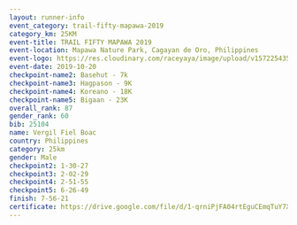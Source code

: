 ```yaml
---
layout: runner-info 
event_category: trail-fifty-mapawa-2019 
category_km: 25KM 
event-title: TRAIL FIFTY MAPAWA 2019  
event-location: Mapawa Nature Park, Cagayan de Oro, Philippines 
event-logo: https://res.cloudinary.com/raceyaya/image/upload/v1572254355/logo/trail-fifty-mapawa_fizjmb.jpg 
event-date: 2019-10-20 
checkpoint-name2: Basehut - 7k 
checkpoint-name3: Hagpason - 9K 
checkpoint-name4: Koreano - 18K 
checkpoint-name5: Bigaan - 23K 
overall_rank: 87
gender_rank: 60
bib: 25104
name: Vergil Fiel Boac
country: Philippines
category: 25km
gender: Male
checkpoint2: 1-30-27
checkpoint3: 2-02-29
checkpoint4: 2-51-55
checkpoint5: 6-26-49
finish: 7-56-21
certificate: https://drive.google.com/file/d/1-qrniPjFA04rtEguCEmqTuY7Xd-Td_iH/view?usp=sharing
---
```


